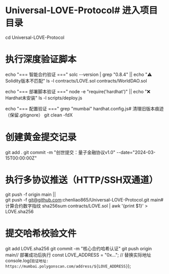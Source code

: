 # Universal-LOVE-Protocol# 进入项目目录
cd Universal-LOVE-Protocol

# 执行深度验证脚本
echo "=== 智能合约验证 ==="
solc --version | grep "0.8.4" || echo "⚠️  Solidity版本不匹配"
ls -l contracts/LOVE.sol contracts/WorldDAO.sol

echo "=== 部署脚本验证 ==="
node -e "require('hardhat')" || echo "❌  Hardhat未安装"
ls -l scripts/deploy.js

echo "=== 配置验证 ==="
grep "mumbai" hardhat.config.js# 清理旧版本痕迹（保留.gitignore）
git clean -fdX

# 创建黄金提交记录
git add .
git commit -m "创世提交：量子金融协议v1.0" --date="2024-03-15T00:00:00Z"

# 执行多协议推送（HTTP/SSH双通道）
git push -f origin main || \
git push -f git@github.com:chenliao865/Universal-LOVE-Protocol.git main# 计算合约数字指纹
sha256sum contracts/LOVE.sol | awk '{print $1}' > LOVE.sha256

# 提交哈希校验文件
git add LOVE.sha256
git commit -m "核心合约哈希认证"
git push origin main// 部署成功后执行
const LOVE_ADDRESS = "0x..."; // 替换实际地址
console.log(`验证地址: https://mumbai.polygonscan.com/address/${LOVE_ADDRESS}`);